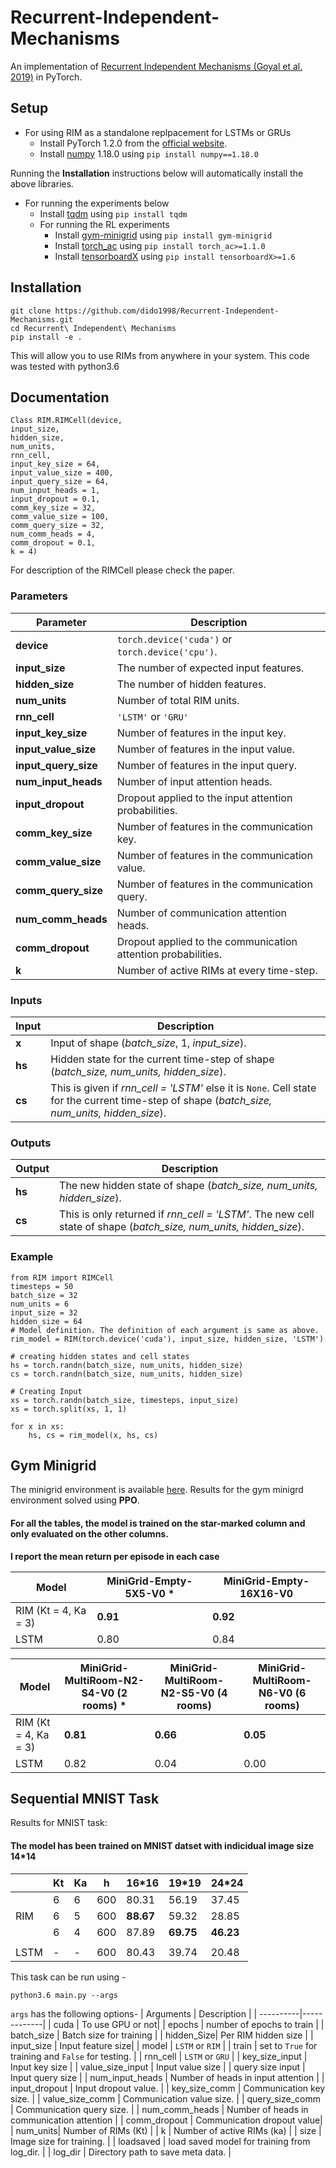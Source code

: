 # Recurrent-Independent-Mechanisms

An implementation of [Recurrent Independent Mechanisms (Goyal et al. 2019)](https://arxiv.org/pdf/1909.10893.pdf) in PyTorch.

## Setup
* For using RIM as a standalone replpacement for LSTMs or GRUs
   * Install PyTorch 1.2.0 from the [official website](https://pytorch.org/).
   * Install [numpy](https://numpy.org/) 1.18.0 using `pip install numpy==1.18.0`
   
Running the **Installation** instructions below will automatically install the above libraries.

* For running the experiments below
   * Install [tqdm](https://github.com/tqdm/tqdm) using `pip install tqdm`
   * For running the RL experiments
      * Install [gym-minigrid](https://github.com/maximecb/gym-minigrid) using `pip install gym-minigrid`
      * Install [torch_ac](https://github.com/lcswillems/torch-ac) using `pip install torch_ac>=1.1.0`
      * Install [tensorboardX](https://github.com/lanpa/tensorboardX) using `pip install tensorboardX>=1.6`
## Installation
```
git clone https://github.com/dido1998/Recurrent-Independent-Mechanisms.git
cd Recurrent\ Independent\ Mechanisms
pip install -e .
```
This will allow you to use RIMs from anywhere in your system.
This code was tested with python3.6

## Documentation
```
Class RIM.RIMCell(device,
input_size,
hidden_size,
num_units,
rnn_cell,
input_key_size = 64,
input_value_size = 400,
input_query_size = 64,
num_input_heads = 1,
input_dropout = 0.1,
comm_key_size = 32,
comm_value_size = 100,
comm_query_size = 32,
num_comm_heads = 4,
comm_dropout = 0.1,
k = 4)
```
For description of the RIMCell please check the paper.

### Parameters
| Parameter | Description |
| --------- | ----------- |
| **device** | `torch.device('cuda')` or `torch.device('cpu')`. |
| **input_size** | The number of expected input features. |
| **hidden_size** | The number of hidden features. |
| **num_units** | Number of total RIM units. |
| **rnn_cell** | `'LSTM'` or `'GRU'` |
| **input_key_size** | Number of features in the input key. |
| **input_value_size** | Number of features in the input value. |
| **input_query_size** | Number of features in the input query. |
| **num_input_heads** | Number of input attention heads. |
| **input_dropout** | Dropout applied to the input attention probabilities. |
| **comm_key_size** | Number of features in the communication key. |
| **comm_value_size** | Number of features in the communication value. |
| **comm_query_size** | Number of features in the communication query. |
| **num_comm_heads** | Number of communication attention heads. |
| **comm_dropout** | Dropout applied to the communication attention probabilities. |
| **k** | Number of active RIMs at every time-step. |

### Inputs
| Input | Description |
| ----- | ----------- |
| **x** | Input of shape (*batch_size*, 1, *input_size*). |
| **hs** | Hidden state for the current time-step of shape (*batch_size, num_units, hidden_size*). |
| **cs** | This is given if *rnn_cell = 'LSTM'* else it is `None`. Cell state for the current time-step of shape (*batch_size, num_units, hidden_size*). |

### Outputs 
| Output | Description |
| ------ | ----------- |
| **hs** | The new hidden state of shape (*batch_size, num_units, hidden_size*). |
| **cs** | This is only returned if *rnn_cell = 'LSTM'*. The new cell state of shape (*batch_size, num_units, hidden_size*). |

### Example
```
from RIM import RIMCell
timesteps = 50
batch_size = 32
num_units = 6
input_size = 32
hidden_size = 64
# Model definition. The definition of each argument is same as above.
rim_model = RIM(torch.device('cuda'), input_size, hidden_size, 'LSTM')

# creating hidden states and cell states
hs = torch.randn(batch_size, num_units, hidden_size)
cs = torch.randn(batch_size, num_units, hidden_size)
 
# Creating Input
xs = torch.randn(batch_size, timesteps, input_size)
xs = torch.split(xs, 1, 1)

for x in xs:
    hs, cs = rim_model(x, hs, cs)
```



## Gym Minigrid
The minigrid environment is available [here](https://github.com/maximecb/gym-minigrid). Results for the gym minigrd environment solved using **PPO**. 

#### For all the tables, the model is trained on the star-marked column and only evaluated on the other columns.

**I report the mean return per episode in each case**

| Model | MiniGrid-Empty-5X5-V0 **\*** | MiniGrid-Empty-16X16-V0 |
| ----- | --------------------- | ----------------------- |
| RIM (Kt = 4, Ka = 3) | **0.91** | **0.92** |
| LSTM | 0.80 | 0.84 |

| Model | MiniGrid-MultiRoom-N2-S4-V0 (2 rooms) **\*** | MiniGrid-MultiRoom-N2-S5-V0 (4 rooms) | MiniGrid-MultiRoom-N6-V0 (6 rooms) |
| ----- | --------------------------- | --------------------------- | ------------------------ |
| RIM (Kt = 4, Ka = 3) | **0.81** | **0.66** | **0.05** |
| LSTM | 0.82 | 0.04 | 0.00 |

## Sequential MNIST Task
Results for MNIST task: 

#### The model has been trained on MNIST datset with indicidual image size 14*14


|      | Kt | Ka | h   | 16*16  | 19*19 | 24*24 |
|------|----|----|-----|-------|-------|-------|
|      | 6  | 6  | 600 | 80.31 | 56.19 | 37.45 |
| RIM  | 6  | 5  | 600 | **88.67** | 59.32 | 28.85 |
|      | 6  | 4  | 600 | 87.89 | **69.75** | **46.23** |
|      |    |    |     |       |       |       |
| LSTM | -  | -  | 600 | 80.43 | 39.74 | 20.48 |

This task can be run using - 
```
python3.6 main.py --args
```
`args` has the following options-
| Arguments | Description |
| ----------|-------------|
| cuda | To use GPU or not|
| epochs | number of epochs to train |
| batch_size | Batch size for training |
| hidden_Size| Per RIM hidden size |
| input_size | Input feature size|
| model | `LSTM` or `RIM` |
| train | set to `True` for training and `False` for testing. |
| rnn_cell | `LSTM` or `GRU` |
| key_size_input | Input key size |
| value_size_input | Input value size |
| query size input | Input query size |
| num_input_heads | Number of heads in input attention |
| input_dropout | Input dropout value. |
| key_size_comm | Communication key size. |
| value_size_comm | Communication value size. |
| query_size_comm | Communication query size. |
| num_comm_heads | Number of heads in communication attention  |
| comm_dropout | Communication dropout value|
| num_units| Number of RIMs (Kt) |
| k | Number of active RIMs (ka) |
| size | Image size for training. |
| loadsaved | load saved model for training from log_dir. |
| log_dir | Directory path to save meta data. |




